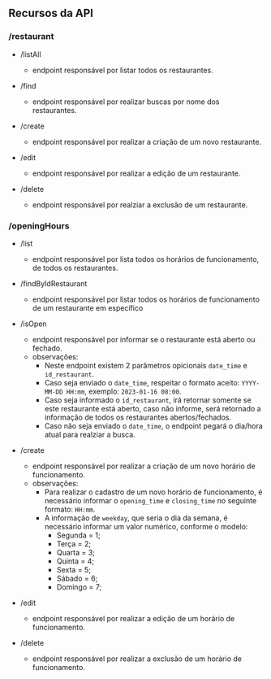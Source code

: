 ## Recursos da API

### /restaurant

- /listAll

  - endpoint responsável por listar todos os restaurantes.

- /find

  - endpoint responsável por realizar buscas por nome dos restaurantes.

- /create

  - endpoint responsável por realizar a criação de um novo restaurante.

- /edit

  - endpoint responsável por realizar a edição de um restaurante.

- /delete

  - endpoint responsável por realziar a exclusão de um restaurante.

### /openingHours

- /list

  - endpoint responsável por lista todos os horários de funcionamento, de todos os restaurantes.

- /findByIdRestaurant

  - endpoint responsável por listar todos os horários de funcionamento de um restaurante em específico

- /isOpen

  - endpoint responsável por informar se o restaurante está aberto ou fechado.
  - observações:
    - Neste endpoint existem 2 parâmetros opicionais `date_time` e `id_restaurant`.
    - Caso seja enviado o `date_time`, respeitar o formato aceito: `YYYY-MM-DD HH:mm`, exemplo: `2023-01-16 08:00`.
    - Caso seja informado o `id_restaurant`, irá retornar somente se este restaurante está aberto, caso não informe, será retornado a informação de todos os restaurantes abertos/fechados.
    - Caso não seja enviado o `date_time`, o endpoint pegará o dia/hora atual para realziar a busca.

- /create

  - endpoint responsável por realizar a criação de um novo horário de funcionamento.
  - observações:
    - Para realizar o cadastro de um novo horário de funcionamento, é necessário informar o `opening_time` e `closing_time` no seguinte formato: `HH:mm`.
    - A informação de `weekday`, que seria o dia da semana, é necessário informar um valor numérico, conforme o modelo:
      - Segunda = 1;
      - Terça = 2;
      - Quarta = 3;
      - Quinta = 4;
      - Sexta = 5;
      - Sábado = 6;
      - Domingo = 7;

- /edit

  - endpoint responsável por realizar a edição de um horário de funcionamento.

- /delete

  - endpoint responsável por realizar a exclusão de um horário de funcionamento.

